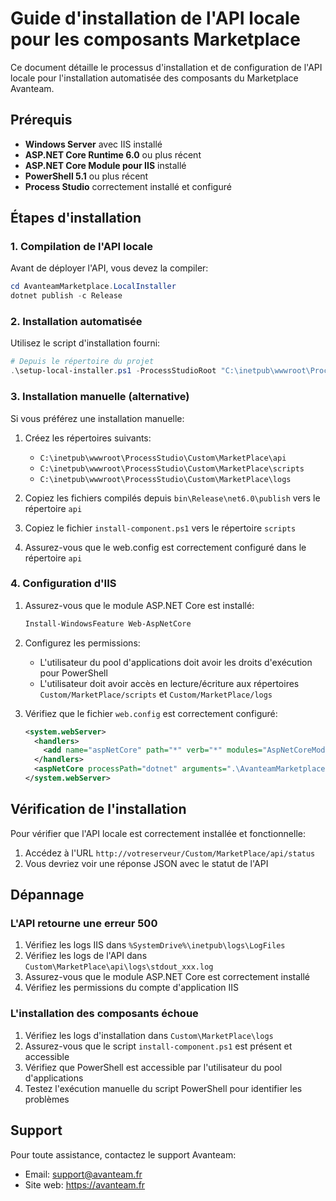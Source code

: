 # Guide d'installation de l'API locale pour les composants Marketplace

Ce document détaille le processus d'installation et de configuration de l'API locale pour l'installation automatisée des composants du Marketplace Avanteam.

## Prérequis

- **Windows Server** avec IIS installé
- **ASP.NET Core Runtime 6.0** ou plus récent
- **ASP.NET Core Module pour IIS** installé
- **PowerShell 5.1** ou plus récent
- **Process Studio** correctement installé et configuré

## Étapes d'installation

### 1. Compilation de l'API locale

Avant de déployer l'API, vous devez la compiler:

```powershell
cd AvanteamMarketplace.LocalInstaller
dotnet publish -c Release
```

### 2. Installation automatisée

Utilisez le script d'installation fourni:

```powershell
# Depuis le répertoire du projet
.\setup-local-installer.ps1 -ProcessStudioRoot "C:\inetpub\wwwroot\ProcessStudio"
```

### 3. Installation manuelle (alternative)

Si vous préférez une installation manuelle:

1. Créez les répertoires suivants:
   - `C:\inetpub\wwwroot\ProcessStudio\Custom\MarketPlace\api`
   - `C:\inetpub\wwwroot\ProcessStudio\Custom\MarketPlace\scripts`
   - `C:\inetpub\wwwroot\ProcessStudio\Custom\MarketPlace\logs`

2. Copiez les fichiers compilés depuis `bin\Release\net6.0\publish` vers le répertoire `api`

3. Copiez le fichier `install-component.ps1` vers le répertoire `scripts`

4. Assurez-vous que le web.config est correctement configuré dans le répertoire `api`

### 4. Configuration d'IIS

1. Assurez-vous que le module ASP.NET Core est installé:
   ```powershell
   Install-WindowsFeature Web-AspNetCore
   ```

2. Configurez les permissions:
   - L'utilisateur du pool d'applications doit avoir les droits d'exécution pour PowerShell
   - L'utilisateur doit avoir accès en lecture/écriture aux répertoires `Custom/MarketPlace/scripts` et `Custom/MarketPlace/logs`

3. Vérifiez que le fichier `web.config` est correctement configuré:
   ```xml
   <system.webServer>
     <handlers>
       <add name="aspNetCore" path="*" verb="*" modules="AspNetCoreModuleV2" resourceType="Unspecified" />
     </handlers>
     <aspNetCore processPath="dotnet" arguments=".\AvanteamMarketplace.LocalInstaller.dll" stdoutLogEnabled="true" stdoutLogFile=".\logs\stdout" hostingModel="inprocess" />
   </system.webServer>
   ```

## Vérification de l'installation

Pour vérifier que l'API locale est correctement installée et fonctionnelle:

1. Accédez à l'URL `http://votreserveur/Custom/MarketPlace/api/status`
2. Vous devriez voir une réponse JSON avec le statut de l'API

## Dépannage

### L'API retourne une erreur 500

1. Vérifiez les logs IIS dans `%SystemDrive%\inetpub\logs\LogFiles`
2. Vérifiez les logs de l'API dans `Custom\MarketPlace\api\logs\stdout_xxx.log`
3. Assurez-vous que le module ASP.NET Core est correctement installé
4. Vérifiez les permissions du compte d'application IIS

### L'installation des composants échoue

1. Vérifiez les logs d'installation dans `Custom\MarketPlace\logs`
2. Assurez-vous que le script `install-component.ps1` est présent et accessible
3. Vérifiez que PowerShell est accessible par l'utilisateur du pool d'applications
4. Testez l'exécution manuelle du script PowerShell pour identifier les problèmes

## Support

Pour toute assistance, contactez le support Avanteam:
- Email: support@avanteam.fr
- Site web: https://avanteam.fr